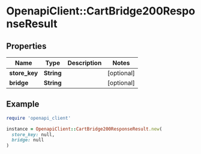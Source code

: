 # OpenapiClient::CartBridge200ResponseResult

## Properties

| Name | Type | Description | Notes |
| ---- | ---- | ----------- | ----- |
| **store_key** | **String** |  | [optional] |
| **bridge** | **String** |  | [optional] |

## Example

```ruby
require 'openapi_client'

instance = OpenapiClient::CartBridge200ResponseResult.new(
  store_key: null,
  bridge: null
)
```

